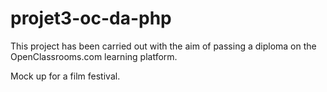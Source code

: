 # projet3-oc-da-php

This project has been carried out with the aim of passing a diploma on the OpenClassrooms.com learning platform.

Mock up for a film festival.

